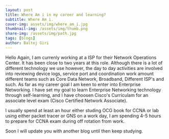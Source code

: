 ```yaml
---
layout: post
title: Where Am i in my career and learning?
subtitle: Where Am i.
cover-img: assets/img/where_am_i.jpg
thumbnail-img: /assets/img/thumb.png
share-img: /assets/img/path.jpg
tags: [blogs]
author: Baltej Giri
---
```


Hello Again, I am currenly working at a ISP for their Network Operations Center. It has been close to two years at this role. Although there is a lot of different technology we use however, the day to day activities are involved into reviewing device logs, service port and coordination work amount different teams such as Core Data Network, Broadband, Different ISP's and such. As far as my career goal I am keen to enter into Enterprise Networking. I have set my goal to learn Enterprise Networking technology through self-learning, and I have choosen Cisco's Curriculam for an associate level exam (Cisco Certified Network Associate).

I usually spend at least an hour either studing OCG book for CCNA or lab using either packet tracer or GNS on a work day, I am spending 4-5 hours to prepare for CCNA exam during off rotation from work.

Soon I will update you with another blog until then keep studying.